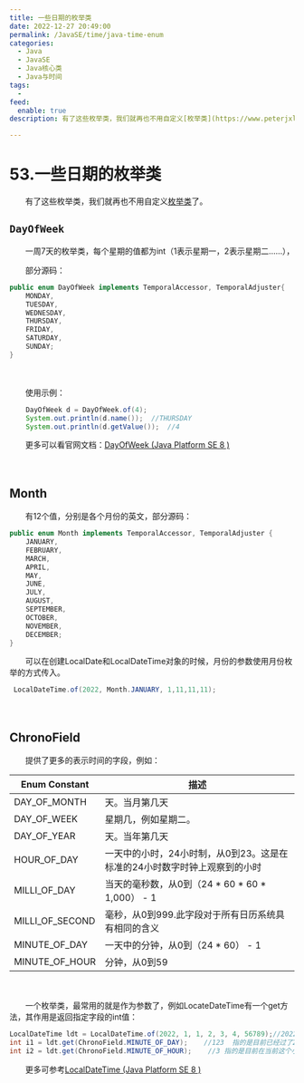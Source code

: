 ```yaml
---
title: 一些日期的枚举类
date: 2022-12-27 20:49:00
permalink: /JavaSE/time/java-time-enum
categories:
  - Java
  - JavaSE
  - Java核心类
  - Java与时间
tags:
  - 
feed:
  enable: true
description: 有了这些枚举类，我们就再也不用自定义[枚举类](https://www.peterjxl.com/JavaSE/enum)了。

---
```




# 53.一些日期的枚举类

　　有了这些枚举类，我们就再也不用自定义[枚举类](https://www.peterjxl.com/JavaSE/enum)了。

<!-- more -->

## `DayOfWeek`

　　一周7天的枚举类，每个星期的值都为int（1表示星期一，2表示星期二……），

　　部分源码：

```java
public enum DayOfWeek implements TemporalAccessor, TemporalAdjuster{
    MONDAY,
    TUESDAY,
    WEDNESDAY,
    THURSDAY,
    FRIDAY,
    SATURDAY,
    SUNDAY;
}
```

　　‍

　　使用示例：

```java
    DayOfWeek d = DayOfWeek.of(4);
    System.out.println(d.name());  //THURSDAY
    System.out.println(d.getValue());  //4
```

　　更多可以看官网文档：[DayOfWeek (Java Platform SE 8 )](https://docs.oracle.com/javase/8/docs/api/java/time/DayOfWeek.html)

　　‍

## Month

　　有12个值，分别是各个月份的英文，部分源码：

```java
public enum Month implements TemporalAccessor, TemporalAdjuster {
    JANUARY,
    FEBRUARY,
    MARCH,
    APRIL,
    MAY,
    JUNE,
    JULY,
    AUGUST,
    SEPTEMBER,
    OCTOBER,
    NOVEMBER,
    DECEMBER;
}
```

　　可以在创建LocalDate和LocalDateTime对象的时候，月份的参数使用月份枚举的方式传入。

```java
 LocalDateTime.of(2022, Month.JANUARY, 1,11,11,11);
```

　　‍

## ChronoField

　　提供了更多的表示时间的字段，例如：

|Enum Constant|描述|
| -----------------| ---------------------------------------------------------------------------|
|DAY_OF_MONTH|天。当月第几天|
|DAY_OF_WEEK|星期几，例如星期二。|
|DAY_OF_YEAR|天。当年第几天|
|HOUR_OF_DAY|一天中的小时，24小时制，从0到23。这是在标准的24小时数字时钟上观察到的小时|
|MILLI_OF_DAY|当天的毫秒数，从0到（24 * 60 * 60 * 1,000） - 1|
|MILLI_OF_SECOND|毫秒，从0到999.此字段对于所有日历系统具有相同的含义|
|MINUTE_OF_DAY|一天中的分钟，从0到（24 * 60） - 1|
|MINUTE_OF_HOUR|分钟，从0到59|

　　‍

　　一个枚举类，最常用的就是作为参数了，例如LocateDateTime有一个get方法，其作用是返回指定字段的int值：

```java
LocalDateTime ldt = LocalDateTime.of(2022, 1, 1, 2, 3, 4, 56789);//2022-1-1 2:3:1
int i1 = ldt.get(ChronoField.MINUTE_OF_DAY);    //123  指的是目前已经过了2*小时 + 3分钟= 123分钟了
int i2 = ldt.get(ChronoField.MINUTE_OF_HOUR);    //3 指的是目前在当前这个小时内，已经过了3分钟
```

　　更多可参考[LocalDateTime (Java Platform SE 8 )](https://docs.oracle.com/javase/8/docs/api/java/time/LocalDateTime.html#get-java.time.temporal.TemporalField-)

